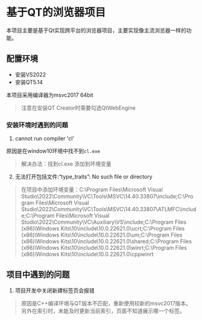 
# 基于QT的浏览器项目

本项目主要是基于Qt实现跨平台的浏览器项目，主要实现像主流浏览器一样的功能。

## 配置环境

+ 安装VS2022
+ 安装QT5.14

本项目采用编译器为msvc2017 64bit

> 注意在安装QT Creator时需要勾选QtWebEngine

### 安装环境时遇到的问题

1. cannot run compiler 'cl'

原因是在window10环境中找不到`cl.exe`

> 解决办法：找到cl.exe 添加到环境变量

2. 无法打开包括文件:“type_traits”: No such file or directory

> 在项目中添加环境变量：C:\Program Files\Microsoft Visual Studio\2022\Community\VC\Tools\MSVC\14.40.33807\include;C:\Program Files\Microsoft Visual Studio\2022\Community\VC\Tools\MSVC\14.40.33807\ATLMFC\include;C:\Program Files\Microsoft Visual Studio\2022\Community\VC\Auxiliary\VS\include;C:\Program Files (x86)\Windows Kits\10\include\10.0.22621.0\ucrt;C:\Program Files (x86)\Windows Kits\10\\include\10.0.22621.0\\um;C:\Program Files (x86)\Windows Kits\10\\include\10.0.22621.0\\shared;C:\Program Files (x86)\Windows Kits\10\\include\10.0.22621.0\\winrt;C:\Program Files (x86)\Windows Kits\10\\include\10.0.22621.0\\cppwinrt

## 项目中遇到的问题

1. 项目开发中关闭新建标签页会报错

> 原因是C++编译环境与QT版本不匹配，重新使用较新的msvc2017版本。另外在索引时，未能及时更新当前索引，页面不知道展示哪一个标签。

